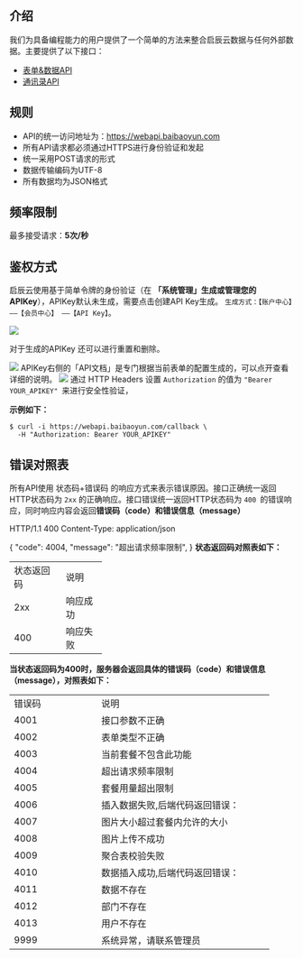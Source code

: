 ## 介绍
我们为具备编程能力的用户提供了一个简单的方法来整合启辰云数据与任何外部数据。主要提供了以下接口：

* [表单&数据API](https://doc.baibaoyun.com/doc/10397)
* [通讯录API](https://doc.baibaoyun.com/doc/10398)

## 规则
* API的统一访问地址为：https://webapi.baibaoyun.com
* 所有API请求都必须通过HTTPS进行身份验证和发起
* 统一采用POST请求的形式
* 数据传输编码为UTF-8
* 所有数据均为JSON格式 

## 频率限制
最多接受请求：**5次/秒**

## 鉴权方式
启辰云使用基于简单令牌的身份验证（在 **「系统管理」生成或管理您的APIKey**），APIKey默认未生成，需要点击创建API Key生成。 `生成方式：【账户中心】——【会员中心】 ——【API Key】`。


![](http://docfiles.baibaoyun.com/FoNjiZGS0PiWUHau7nt85oObm4h1)

对于生成的APIKey 还可以进行重置和删除。 

![](http://docfiles.baibaoyun.com/FoeKdfxrDOniH3MXZJTDXz4QYAx6)
APIKey右侧的「API文档」是专门根据当前表单的配置生成的，可以点开查看详细的说明。 
![](http://docfiles.baibaoyun.com/Fli0yb--3EtdP-5v77CsBSVgZkyV)
通过 HTTP Headers 设置 `Authorization` 的值为 `"Bearer YOUR_APIKEY" `来进行安全性验证，

**示例如下：**
~~~
$ curl -i https://webapi.baibaoyun.com/callback \
  -H "Authorization: Bearer YOUR_APIKEY"
~~~
## 错误对照表
所有API使用 状态码+错误码 的响应方式来表示错误原因。接口正确统一返回HTTP状态码为 `2xx` 的正确响应。接口错误统一返回HTTP状态码为 `400 `的错误响应，同时响应内容会返回**错误码（code）和错误信息（message）**

HTTP/1.1 400
Content-Type: application/json

{
  "code": 4004,
  "message": "超出请求频率限制",
}
**状态返回码对照表如下：**
<table width="123">
    <colgroup>
        <col width="92" style="width:69.00pt;"/>
        <col width="72" style="width:54.00pt;"/>
    </colgroup>
    <tbody>
        <tr style="height:14.25pt;" class="firstRow">
            <td class="et2" width="69" style="">
                状态返回码
            </td>
            <td class="et2" width="54" style="">
                说明
            </td>
        </tr>
        <tr style="height:14.25pt;">
            <td class="et2" style="">
                2xx
            </td>
            <td class="et2">
                响应成功
            </td>
        </tr>
        <tr style="height:14.25pt;">
            <td class="et2" style="">
                400
            </td>
            <td class="et2">
                响应失败
            </td>
        </tr>
    </tbody>
</table>

**当状态返回码为400时，服务器会返回具体的错误码（code）和错误信息（message），对照表如下：**

<table width="345">
    <colgroup>
        <col width="155" style="width:116.25pt;"/>
        <col width="306" style="width:229.50pt;"/>
    </colgroup>
    <tbody>
        <tr style="height:15.00pt;" class="firstRow">
            <td class="et2" width="116" style="">
                错误码
            </td>
            <td class="et2" width="229" style="">
                说明
            </td>
        </tr>
        <tr style="height:15.00pt;">
            <td class="et3" width="116" style="">
                4001
            </td>
            <td class="et3" width="229" style="">
                接口参数不正确
            </td>
        </tr>
        <tr style="height:15.00pt;">
            <td class="et5" width="116" style="">
                4002
            </td>
            <td class="et5" width="229" style="">
                表单类型不正确
            </td>
        </tr>
        <tr style="height:15.00pt;">
            <td class="et3" width="116" style="">
                4003
            </td>
            <td class="et3" width="229" style="">
                当前套餐不包含此功能
            </td>
        </tr>
        <tr style="height:15.00pt;">
            <td class="et5" width="116" style="">
                4004
            </td>
            <td class="et5" width="229" style="">
                超出请求频率限制
            </td>
        </tr>
        <tr style="height:15.00pt;">
            <td class="et3" width="116" style="">
                4005
            </td>
            <td class="et3" width="229" style="">
                套餐用量超出限制
            </td>
        </tr>
        <tr style="height:15.00pt;">
            <td class="et5" width="116" style="">
                4006
            </td>
            <td class="et5" width="229" style="">
                插入数据失败,后端代码返回错误：
            </td>
        </tr>
        <tr style="height:15.00pt;">
            <td class="et3" width="116" style="">
                4007
            </td>
            <td class="et3" width="229" style="">
                图片大小超过套餐内允许的大小
            </td>
        </tr>
        <tr style="height:15.00pt;">
            <td class="et5" width="116" style="">
                4008
            </td>
            <td class="et5" width="229" style="">
                图片上传不成功
            </td>
        </tr>
        <tr style="height:14.25pt;">
            <td class="et7" style="">
                4009
            </td>
            <td class="et8">
                聚合表校验失败
            </td>
        </tr>
        <tr style="height:14.25pt;">
            <td class="et7" style="">
                4010
            </td>
            <td class="et8">
                数据插入成功,后端代码返回错误：
            </td>
        </tr>
        <tr style="height:14.25pt;">
            <td class="et7" style="">
                4011
            </td>
            <td class="et8">
                数据不存在
            </td>
        </tr>
        <tr style="height:14.25pt;">
            <td class="et7" style="">
                4012
            </td>
            <td class="et8">
                部门不存在
            </td>
        </tr>
        <tr style="height:14.25pt;">
            <td class="et7" style="">
                4013
            </td>
            <td class="et8">
                用户不存在
            </td>
        </tr>
        <tr style="height:14.25pt;">
            <td class="et7" style="">
                9999
            </td>
            <td class="et8">
                系统异常，请联系管理员
            </td>
        </tr>
    </tbody>
</table>